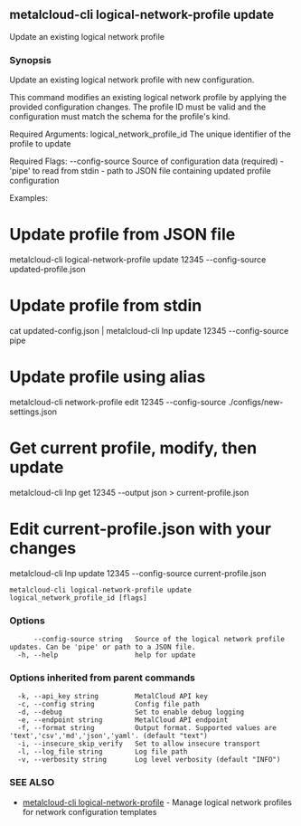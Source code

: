 ## metalcloud-cli logical-network-profile update

Update an existing logical network profile

### Synopsis

Update an existing logical network profile with new configuration.

This command modifies an existing logical network profile by applying the provided
configuration changes. The profile ID must be valid and the configuration must
match the schema for the profile's kind.

Required Arguments:
  logical_network_profile_id    The unique identifier of the profile to update

Required Flags:
  --config-source    Source of configuration data (required)
                     - 'pipe' to read from stdin
                     - path to JSON file containing updated profile configuration

Examples:
  # Update profile from JSON file
  metalcloud-cli logical-network-profile update 12345 --config-source updated-profile.json

  # Update profile from stdin
  cat updated-config.json | metalcloud-cli lnp update 12345 --config-source pipe

  # Update profile using alias
  metalcloud-cli network-profile edit 12345 --config-source ./configs/new-settings.json

  # Get current profile, modify, then update
  metalcloud-cli lnp get 12345 --output json > current-profile.json
  # Edit current-profile.json with your changes
  metalcloud-cli lnp update 12345 --config-source current-profile.json

```
metalcloud-cli logical-network-profile update logical_network_profile_id [flags]
```

### Options

```
      --config-source string   Source of the logical network profile updates. Can be 'pipe' or path to a JSON file.
  -h, --help                   help for update
```

### Options inherited from parent commands

```
  -k, --api_key string         MetalCloud API key
  -c, --config string          Config file path
  -d, --debug                  Set to enable debug logging
  -e, --endpoint string        MetalCloud API endpoint
  -f, --format string          Output format. Supported values are 'text','csv','md','json','yaml'. (default "text")
  -i, --insecure_skip_verify   Set to allow insecure transport
  -l, --log_file string        Log file path
  -v, --verbosity string       Log level verbosity (default "INFO")
```

### SEE ALSO

* [metalcloud-cli logical-network-profile](metalcloud-cli_logical-network-profile.md)	 - Manage logical network profiles for network configuration templates

